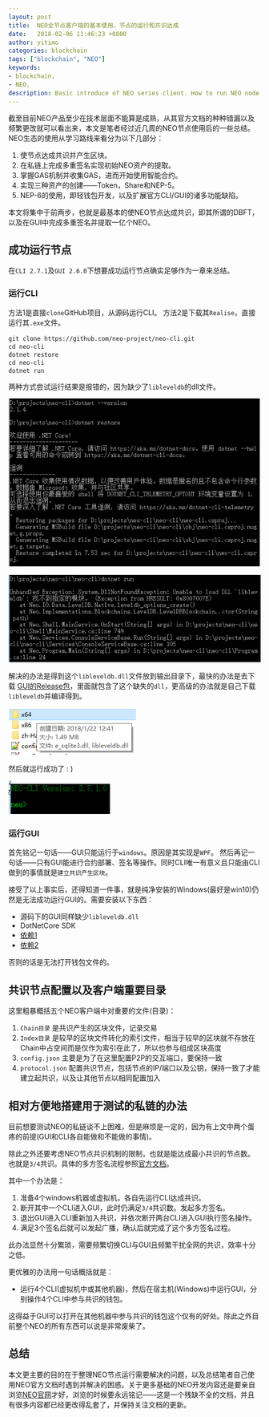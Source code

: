 ```yaml
---
layout: post
title:  NEO全节点客户端的基本使用，节点的运行和共识达成
date:   2018-02-06 11:46:23 +0800
author: yitimo
categories: blockchain
tags: ["blockchain", "NEO"]
keywords:
- blockchain,
- NEO,
description: Basic introduce of NEO series client. How to run NEO node & get the CLI consensused.
---
```


截至目前NEO产品至少在技术层面不能算是成熟，从其官方文档的种种错漏以及频繁更改就可以看出来，本文是笔者经过近几周的NEO节点使用后的一些总结。NEO生态的使用从学习路线来看分为以下几部分：
1. 使节点达成共识并产生区块。
2. 在私链上完成多重签名实现初始NEO资产的提取。
3. 掌握GAS机制并收集GAS，进而开始使用智能合约。
4. 实现三种资产的创建——Token，Share和NEP-5。
5. NEP-6的使用，即轻钱包开发，以及扩展官方CLI/GUI的诸多功能缺陷。

本文将集中于前两步，也就是最基本的使NEO节点达成共识，即其所谓的DBFT，以及在GUI中完成多重签名并提取一亿个NEO。

## 成功运行节点

在``CLI 2.7.1``及``GUI 2.6.0``下想要成功运行节点确实足够作为一章来总结。

### 运行CLI

方法1是直接``clone``GitHub项目，从源码运行CLI。
方法2是下载其``Realise``，直接运行其``.exe``文件。

```
git clone https://github.com/neo-project/neo-cli.git
cd neo-cli
dotnet restore
cd neo-cli
dotnet run
```
两种方式尝试运行结果是报错的，因为缺少了``libleveldb``的dll文件。

![DotNet Restore](/assets/images/201802/cli-restore.png)

![Error](/assets/images/201802/cli-error.png)

解决的办法是得到这个``libleveldb.dll``文件放到输出目录下，最快的办法是去下载 [GUI的Release包](https://github.com/neo-project/neo-gui/releases)，里面就包含了这个缺失的``dll``，更高级的办法就是自己下载``libleveldb``并编译得到。

![GUI的Release中包含了缺失的dll](/assets/images/201802/dll-in-gui.png)

然后就运行成功了 : )

![CLI运行成功](/assets/images/201802/cli-success.png)

### 运行GUI

首先铭记一句话——GUI只能运行于``windows``。原因是其实现是``WPF``。
然后再记一句话——只有GUI能进行合约部署、签名等操作。同时CLI唯一有意义且只能由CLI做到的事情就是``建立共识产生区块``。

接受了以上事实后，还得知道一件事，就是纯净安装的Windows(最好是win10)仍然是无法成功运行GUI的。需要安装以下东西：

* 源码下的GUI同样缺少``libleveldb.dll``
* DotNetCore SDK
* [依赖1](https://www.microsoft.com/de-de/download/details.aspx?id=14632)
* [依赖2](https://www.microsoft.com/de-de/download/details.aspx?id=5555)

否则的话是无法打开钱包文件的。

## 共识节点配置以及客户端重要目录

这里粗暴概括五个NEO客户端中对重要的文件(目录)：

1. ``Chain目录`` 是共识产生的区块文件，记录交易
2. ``Index目录`` 是较早的区块文件转化的索引文件，相当于较早的区块就不存放在Chain中占空间而是仅作为索引在此了，所以也参与组成区块高度
3. ``config.json`` 主要是为了在这里配置P2P的交互端口，要保持一致
4. ``protocol.json`` 配置共识节点，包括节点的IP/端口以及公钥，保持一致了才能建立起共识，以及让其他节点以相同配置加入

## 相对方便地搭建用于测试的私链的办法

目前想要测试NEO的私链谈不上困难，但是麻烦是一定的，因为有上文中两个蛋疼的前提(GUI和CLI各自能做和不能做的事情)。

除此之外还要考虑NEO节点共识机制的限制，也就是能达成最小共识的节点数。也就是``3/4``共识。具体的多方签名流程参照[官方文档](http://docs.neo.org/zh-cn/node/private-chain.html)。

其中一个办法是：
1. 准备4个windows机器或虚拟机，各自先运行CLI达成共识。
2. 断开其中一个CLI进入GUI，此时仍满足``3/4``共识数。发起多方签名。
3. 退出GUI进入CLI重新加入共识，并依次断开两台CLI进入GUI执行签名操作。
4. 满足3个签名后就可以发起广播，确认后就完成了这个多方签名过程。

此办法显然十分繁琐，需要频繁切换CLI与GUI且频繁干扰全网的共识，效率十分之低。

更优雅的办法用一句话概括就是：

* 运行4个CLI(虚拟机中或其他机器)，然后在宿主机(Windows)中运行GUI，分别操作4个CLI中参与共识的钱包。

这得益于GUI可以打开在其他机器中参与共识的钱包这个仅有的好处。除此之外目前整个NEO的所有东西可以说是非常废柴了。

## 总结

本文更主要的目的在于整理NEO节点运行需要解决的问题，以及总结笔者自己使用NEO官方文档时遇到并解决的困惑。关于更多基础的NEO开发内容还是要亲自浏览[NEO官网](https://neo.org/)才好，浏览的时候要永远铭记——这是一个残缺不全的文档，并且有很多内容都已经更改得乱套了，并保持关注文档的更新。

